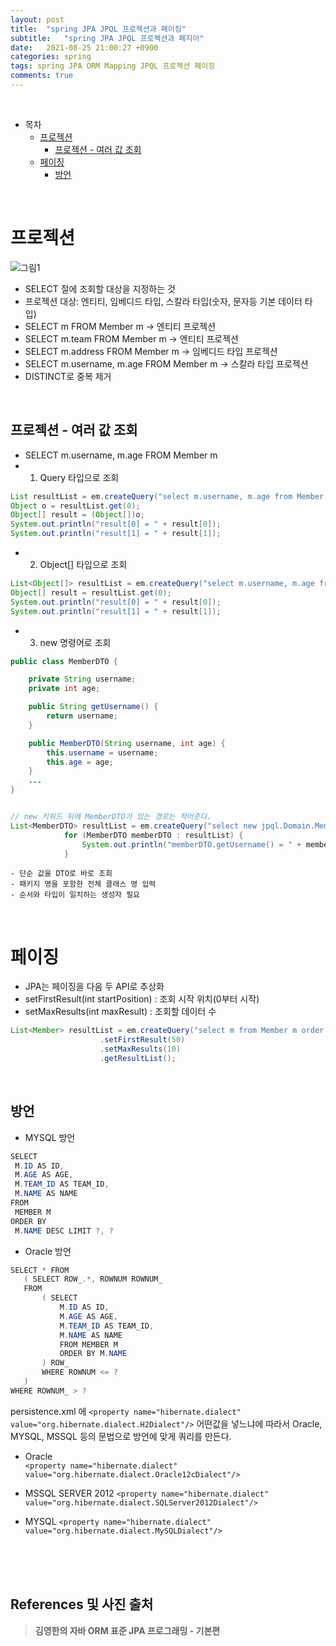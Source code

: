 ```yaml
---
layout: post
title:  "spring JPA JPQL 프로젝션과 페이징"
subtitle:   "spring JPA JPQL 프로젝션과 페지이"
date:   2021-08-25 21:00:27 +0900
categories: spring
tags: spring JPA ORM Mapping JPQL 프로젝션 페이징
comments: true
---
```



<br>

- 목차
	- [프로젝션](#프로젝션)
	    - [프로젝션 - 여러 값 조회](#프로젝션---여러-값-조회)
	- [페이징](#페이징)
    	- [방언](#방언)
    
<br>

# 프로젝션

![그림1](https://sehwan-choi.github.io/assets/img/spring/JPQL/jpa1.jpg)

- SELECT 절에 조회할 대상을 지정하는 것
- 프로젝션 대상: 엔티티, 임베디드 타입, 스칼라 타입(숫자, 문자등 기본 데이터 타
입) 
- SELECT m FROM Member m -> 엔티티 프로젝션
- SELECT m.team FROM Member m -> 엔티티 프로젝션
- SELECT m.address FROM Member m -> 임베디드 타입 프로젝션
- SELECT m.username, m.age FROM Member m -> 스칼라 타입 프로젝션
- DISTINCT로 중복 제거

<br>

## 프로젝션 - 여러 값 조회
- SELECT m.username, m.age FROM Member m 
- 1. Query 타입으로 조회

```java
List resultList = em.createQuery("select m.username, m.age from Member as m").getResultList();
Object o = resultList.get(0);
Object[] result = (Object[])o;
System.out.println("result[0] = " + result[0]);
System.out.println("result[1] = " + result[1]);
```

- 2. Object[] 타입으로 조회

```java
List<Object[]> resultList = em.createQuery("select m.username, m.age from Member as m").getResultList();
Object[] result = resultList.get(0);
System.out.println("result[0] = " + result[0]);
System.out.println("result[1] = " + result[1]);
```

- 3. new 명령어로 조회

```java
public class MemberDTO {

    private String username;
    private int age;

    public String getUsername() {
        return username;
    }

    public MemberDTO(String username, int age) {
        this.username = username;
        this.age = age;
    }
    ...
}


// new 키워드 뒤에 MemberDTO가 있는 경로는 적어준다.
List<MemberDTO> resultList = em.createQuery("select new jpql.Domain.MemberDTO(m.username, m.age) from Member as m", MemberDTO.class).getResultList();
            for (MemberDTO memberDTO : resultList) {
                System.out.println("memberDTO.getUsername() = " + memberDTO.getUsername());
            }
```

    - 단순 값을 DTO로 바로 조회
    - 패키지 명을 포함한 전체 클래스 명 입력
    - 순서와 타입이 일치하는 생성자 필요

<br>

# 페이징

- JPA는 페이징을 다음 두 API로 추상화
- setFirstResult(int startPosition) : 조회 시작 위치(0부터 시작) 
- setMaxResults(int maxResult) : 조회할 데이터 수

```java
List<Member> resultList = em.createQuery("select m from Member m order by m.age desc", Member.class)
                    .setFirstResult(50)
                    .setMaxResults(10)
                    .getResultList();
```

<br>

## 방언

- MYSQL 방언

```java
SELECT
 M.ID AS ID,
 M.AGE AS AGE,
 M.TEAM_ID AS TEAM_ID,
 M.NAME AS NAME 
FROM
 MEMBER M 
ORDER BY
 M.NAME DESC LIMIT ?, ?
 ```

 - Oracle 방언

 ```java
 SELECT * FROM
    ( SELECT ROW_.*, ROWNUM ROWNUM_ 
    FROM
        ( SELECT
            M.ID AS ID,
            M.AGE AS AGE,
            M.TEAM_ID AS TEAM_ID,
            M.NAME AS NAME 
            FROM MEMBER M 
            ORDER BY M.NAME 
        ) ROW_ 
        WHERE ROWNUM <= ?
    ) 
WHERE ROWNUM_ > ?
```

persistence.xml 에 ```<property name="hibernate.dialect" value="org.hibernate.dialect.H2Dialect"/>``` 어떤값을 넣느냐에 따라서 Oracle, MYSQL, MSSQL 등의 문법으로 방언에 맞게 쿼리를 만든다. <br>

- Oracle <br>
``` <property name="hibernate.dialect" value="org.hibernate.dialect.Oracle12cDialect"/> ```

- MSSQL SERVER 2012
``` <property name="hibernate.dialect" value="org.hibernate.dialect.SQLServer2012Dialect"/> ```

- MYSQL
``` <property name="hibernate.dialect" value="org.hibernate.dialect.MySQLDialect"/> ```

<br><br><br>
## References 및 사진 출처

> __김영한의 자바 ORM 표준 JPA 프로그래밍 - 기본편__